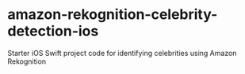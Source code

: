 # amazon-rekognition-celebrity-detection-ios
Starter iOS Swift project code for identifying celebrities using Amazon Rekognition
